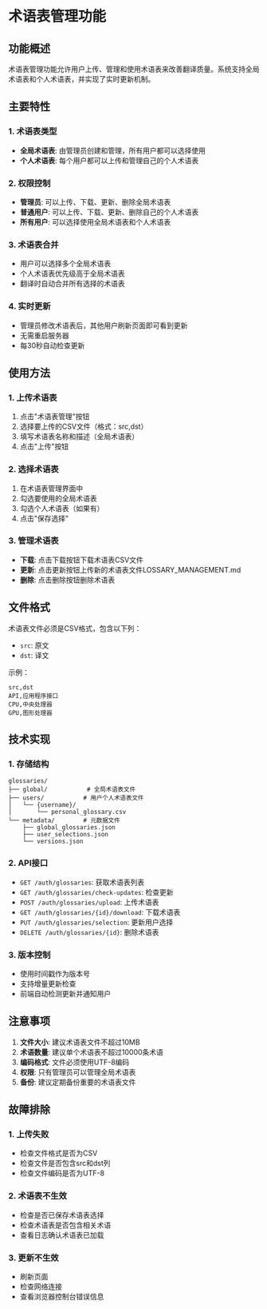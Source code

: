 # 术语表管理功能

## 功能概述

术语表管理功能允许用户上传、管理和使用术语表来改善翻译质量。系统支持全局术语表和个人术语表，并实现了实时更新机制。

## 主要特性

### 1. 术语表类型
- **全局术语表**: 由管理员创建和管理，所有用户都可以选择使用
- **个人术语表**: 每个用户都可以上传和管理自己的个人术语表

### 2. 权限控制
- **管理员**: 可以上传、下载、更新、删除全局术语表
- **普通用户**: 可以上传、下载、更新、删除自己的个人术语表
- **所有用户**: 可以选择使用全局术语表和个人术语表

### 3. 术语表合并
- 用户可以选择多个全局术语表
- 个人术语表优先级高于全局术语表
- 翻译时自动合并所有选择的术语表

### 4. 实时更新
- 管理员修改术语表后，其他用户刷新页面即可看到更新
- 无需重启服务器
- 每30秒自动检查更新

## 使用方法

### 1. 上传术语表
1. 点击"术语表管理"按钮
2. 选择要上传的CSV文件（格式：src,dst）
3. 填写术语表名称和描述（全局术语表）
4. 点击"上传"按钮

### 2. 选择术语表
1. 在术语表管理界面中
2. 勾选要使用的全局术语表
3. 勾选个人术语表（如果有）
4. 点击"保存选择"

### 3. 管理术语表
- **下载**: 点击下载按钮下载术语表CSV文件
- **更新**: 点击更新按钮上传新的术语表文件LOSSARY_MANAGEMENT.md
- **删除**: 点击删除按钮删除术语表

## 文件格式

术语表文件必须是CSV格式，包含以下列：
- `src`: 原文
- `dst`: 译文

示例：
```csv
src,dst
API,应用程序接口
CPU,中央处理器
GPU,图形处理器
```

## 技术实现

### 1. 存储结构
```
glossaries/
├── global/           # 全局术语表文件
├── users/           # 用户个人术语表文件
│   └── {username}/
│       └── personal_glossary.csv
└── metadata/        # 元数据文件
    ├── global_glossaries.json
    ├── user_selections.json
    └── versions.json
```

### 2. API接口
- `GET /auth/glossaries`: 获取术语表列表
- `GET /auth/glossaries/check-updates`: 检查更新
- `POST /auth/glossaries/upload`: 上传术语表
- `GET /auth/glossaries/{id}/download`: 下载术语表
- `PUT /auth/glossaries/selection`: 更新用户选择
- `DELETE /auth/glossaries/{id}`: 删除术语表

### 3. 版本控制
- 使用时间戳作为版本号
- 支持增量更新检查
- 前端自动检测更新并通知用户

## 注意事项

1. **文件大小**: 建议术语表文件不超过10MB
2. **术语数量**: 建议单个术语表不超过10000条术语
3. **编码格式**: 文件必须使用UTF-8编码
4. **权限**: 只有管理员可以管理全局术语表
5. **备份**: 建议定期备份重要的术语表文件

## 故障排除

### 1. 上传失败
- 检查文件格式是否为CSV
- 检查文件是否包含src和dst列
- 检查文件编码是否为UTF-8

### 2. 术语表不生效
- 检查是否已保存术语表选择
- 检查术语表是否包含相关术语
- 查看日志确认术语表已加载

### 3. 更新不生效
- 刷新页面
- 检查网络连接
- 查看浏览器控制台错误信息
